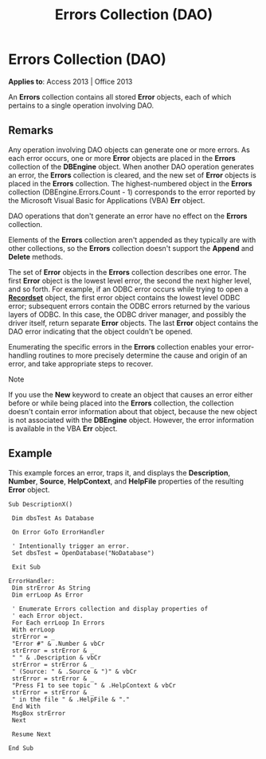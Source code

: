 ﻿---
title: Errors Collection (DAO)
TOCTitle: Errors Collection
ms:assetid: d42007b5-6410-14e9-baf9-9306fdef38f9
ms:mtpsurl: https://msdn.microsoft.com/en-us/library/Ff834805(v=office.15)
ms:contentKeyID: 48547929
ms.date: 09/18/2015
mtps_version: v=office.15
---

# Errors Collection (DAO)


**Applies to**: Access 2013 | Office 2013

An **Errors** collection contains all stored **Error** objects, each of which pertains to a single operation involving DAO.

## Remarks

Any operation involving DAO objects can generate one or more errors. As each error occurs, one or more **Error** objects are placed in the **Errors** collection of the **DBEngine** object. When another DAO operation generates an error, the **Errors** collection is cleared, and the new set of **Error** objects is placed in the **Errors** collection. The highest-numbered object in the **Errors** collection (DBEngine.Errors.Count - 1) corresponds to the error reported by the Microsoft Visual Basic for Applications (VBA) **Err** object.

DAO operations that don't generate an error have no effect on the **Errors** collection.

Elements of the **Errors** collection aren't appended as they typically are with other collections, so the **Errors** collection doesn't support the **Append** and **Delete** methods.

The set of **Error** objects in the **Errors** collection describes one error. The first **Error** object is the lowest level error, the second the next higher level, and so forth. For example, if an ODBC error occurs while trying to open a **[Recordset](recordset-object-dao.md)** object, the first error object contains the lowest level ODBC error; subsequent errors contain the ODBC errors returned by the various layers of ODBC. In this case, the ODBC driver manager, and possibly the driver itself, return separate **Error** objects. The last **Error** object contains the DAO error indicating that the object couldn't be opened.

Enumerating the specific errors in the **Errors** collection enables your error-handling routines to more precisely determine the cause and origin of an error, and take appropriate steps to recover.


> [!NOTE]
> <P>If you use the <STRONG>New</STRONG> keyword to create an object that causes an error either before or while being placed into the <STRONG>Errors</STRONG> collection, the collection doesn't contain error information about that object, because the new object is not associated with the <STRONG>DBEngine</STRONG> object. However, the error information is available in the VBA <STRONG>Err</STRONG> object.</P>



## Example

This example forces an error, traps it, and displays the **Description**, **Number**, **Source**, **HelpContext**, and **HelpFile** properties of the resulting **Error** object.

``` 
Sub DescriptionX() 
 
 Dim dbsTest As Database 
 
 On Error GoTo ErrorHandler 
 
 ' Intentionally trigger an error. 
 Set dbsTest = OpenDatabase("NoDatabase") 
 
 Exit Sub 
 
ErrorHandler: 
 Dim strError As String 
 Dim errLoop As Error 
 
 ' Enumerate Errors collection and display properties of 
 ' each Error object. 
 For Each errLoop In Errors 
 With errLoop 
 strError = _ 
 "Error #" & .Number & vbCr 
 strError = strError & _ 
 " " & .Description & vbCr 
 strError = strError & _ 
 " (Source: " & .Source & ")" & vbCr 
 strError = strError & _ 
 "Press F1 to see topic " & .HelpContext & vbCr 
 strError = strError & _ 
 " in the file " & .HelpFile & "." 
 End With 
 MsgBox strError 
 Next 
 
 Resume Next 
 
End Sub 
 
```

